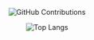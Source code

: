 
<div align="center">

![GitHub Contributions](https://github-readme-stats.vercel.app/api?username=normalclone&show_icons=true&theme=tokyonight)
<div align="center">
  
![Top Langs](https://github-readme-stats.vercel.app/api/top-langs/?username=normalclone&layout=compact&theme=tokyonight)
